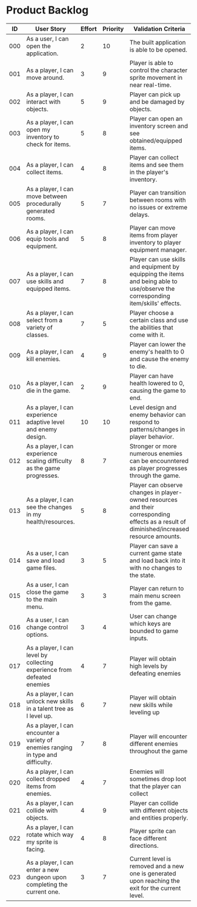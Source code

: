 # Product Backlog

| ID | User Story | Effort | Priority | Validation Criteria | Status |
|----|------------|--------|----------|---------------------|--------|
|000|As a user, I can open the application. |2|10|The built application is able to be opened. |DONE|
|001|As a player, I can move around. |3|9|Player is able to control the character sprite movement in near real-time. |TESTING|
|002|As a player, I can interact with objects. |5|9|Player can pick up and be damaged by objects. |TESTING|
|003|As a player, I can open my inventory to check for items. |5|8|Player can open an inventory screen and see obtained/equipped items. |TESTING|
|004|As a player, I can collect items. |4|8|Player can collect items and see them in the player's inventory. |TO DO|
|005|As a player, I can move between procedurally generated rooms. |5|7|Player can transition between rooms with no issues or extreme delays. |TESTING|
|006|As a player, I can equip tools and equipment. |5|8|Player can move items from player inventory to player equipment manager. |TO DO|
|007| As a player, I can use skills and equipped items. |7|8|Player can use skills and equipment by equipping the items and being able to use/observe the corresponding item/skills' effects. |TO DO|
|008|As a player, I can select from a variety of classes. |7|5|Player choose a certain class and use the abilities that come with it. |TO DO|
|009|As a player, I can kill enemies. |4|9|Player can lower the enemy's health to 0 and cause the enemy to die.  |TO DO|
|010|As a player, I can die in the game. |2|9|Player can have health lowered to 0, causing the game to end. |TO DO|
|011|As a player, I can experience adaptive level and enemy design. |10|10| Level design and enemy behavior can respond to patterns/changes in player behavior. |TO DO|
|012|As a player, I can experience scaling difficulty as the game progresses. |8|7| Stronger or more numerous enemies can be encounntered as player progresses through the game. |TO DO|
|013|As a player, I can see the changes in my health/resources. |5|8| Player can observe changes in player-owned resources and their corresponding effects as a result of diminished/increased resource amounts. |TESTING|
|014|As a user, I can save and load game files. |3|5| Player can save a current game state and load back into it with no changes to the state. |TO DO|
|015|As a user, I can close the game to the main menu. |3|3|Player can return to main menu screen from the game. |TO DO|
|016|As a user, I can change control options. |3|4|User can change which keys are bounded to game inputs. |TO DO|
|017|As a player, I can level by collecting experience from defeated enemies|4|7|Player will obtain high levels by defeating enemies|TO DO|
|018|As a player, I can unlock new skills in a talent tree as I level up. |6|7|Player will obtain new skills while leveling up|TO DO|
|019|As a player, I can encounter a variety of enemies ranging in type and difficulty. |7|8| Player will encounter different enemies throughout the game|TO DO|
|020|As a player, I can collect dropped items from enemies.|4|7| Enemies will sometimes drop loot that the player can collect|TO DO|
|021| As a player, I can collide with objects. |4|9| Player can collide with different objects and entities properly.| TESTING|
|022| As a player, I can rotate which way my sprite is facing. | 4| 8| Player sprite can face different directions. | TO DO|
|023| As a player, I can enter a new dungeon upon completing the current one. |3|7| Current level is removed and a new one is generated upon reaching the exit for the current level. |IN DEVELOPMENT| 
